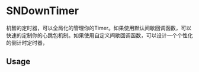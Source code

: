 # SNDownTimer
机智的定时器，可以全局化的管理你的Timer。如果使用默认间歇回调函数，可以快速的定制你的心跳包机制。如果使用自定义间歇回调函数，可以设计一个个性化的倒计时定时器，

## Usage